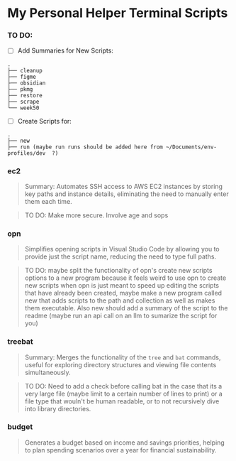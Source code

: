 # My Personal Helper Terminal Scripts

### TO DO: 
- [ ] Add Summaries for New Scripts:
```
.
├── cleanup
├── figme
├── obsidian
├── pkmg
├── restore
├── scrape
└── week50
```

- [ ] Create Scripts for:
```
.
├── new
├── run (maybe run runs should be added here from ~/Documents/env-profiles/dev  ?)
```

### ec2

> Summary: Automates SSH access to AWS EC2 instances by storing key paths and instance details, eliminating the need to manually enter them each time.

> TO DO: Make more secure. Involve age and sops

### opn

> Simplifies opening scripts in Visual Studio Code by allowing you to provide just the script name, reducing the need to type full paths.

> TO DO: maybe split the functionality of opn's create new scripts options to a new program because it feels weird to use opn to create new scripts when opn is just meant to speed up editing the scripts that have already been created, maybe make a new program called new that adds scripts to the path and collection as well as makes them executable. Also new should add a summary of the script to the readme (maybe run an api call on an llm to sumarize the script for you)

### treebat

> Summary: Merges the functionality of the `tree` and `bat` commands, useful for exploring directory structures and viewing file contents simultaneously.

> TO DO: Need to add a check before calling bat in the case that its a very large file (maybe limit to a certain number of lines to print) or a file type that wouln't be human readable, or to not recursively dive into library directories. 

### budget

> Generates a budget based on income and savings priorities, helping to plan spending scenarios over a year for financial sustainability.

<!-- ## 🔄 Restoration

This project uses the standard cleanup process. To restore dependencies: -->

